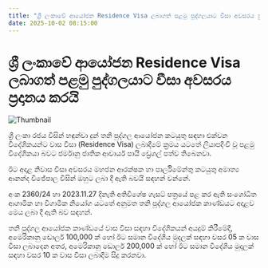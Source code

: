 ```yaml
---
title: "ශ්‍රී ලංකාවේ ආයෝජන Residence Visa ලබාගත් පළමු පුද්ගලයාට වීසා අවසරය ප්‍රදානය කරයි"
date: 2025-10-02 08:15:00
---
```


# ශ්‍රී ලංකාවේ ආයෝජන Residence Visa ලබාගත් පළමු පුද්ගලයාට වීසා අවසරය ප්‍රදානය කරයි

![Thumbnail](https://helakuru.sgp1.cdn.digitaloceanspaces.com/esana/images/lib/visa-ananda.jpg)

ශ්‍රී ලංකා රජය විසින් හඳුන්වා දුන් තනි පුද්ගල ආයෝජන කටයුතු සඳහා එක්වන විදේශිකයන්ට වාස වීසා (Residence Visa) ලබාදීමේ ක්‍රමය යටතේ ලියාපදිංචි වූ පළමු විදේශිකයා බවට ජර්මානු ජාතික ආචාර්ය පායි ඩ්‍රෙශල් පත්ව තිබෙනවා.

ඊට අදාළ නිවාස වීසා අවසරය මහජන ආරක්ෂක හා පාර්ලිමේන්තු කටයුතු අමාත්‍ය ආනන්ද විජේපාල විසින් ඔහුට ලබා දී ඇති බවයි සඳහන් වන්නේ.

අංක 2360/24 හා 2023.11.27 දිනැති අතිවිශේෂ ගැසට් පත්‍රයේ පළ කර ඇති සංශෝධිත ආගාමික හා විගාමික නියෝග යටතේ අනුමත තනි පුද්ගල ආයෝජක කාණ්ඩයට අදාළව මෙය ලබා දී ඇති බව සඳහන්.

තනි පුද්ගල ආයෝජක කාණ්ඩයේ වාස වීසා සඳහා විදේශිකයන් අයදුම් කිරීමේදී, අමෙරිකානු ඩොලර් 100,000 ක් හෝ ඊට සමාන විදේශීය මුදලක් සඳහා වසර 05 ක වාස වීසා ලබාදෙන අතර, අමෙරිකානු ඩොලර් 200,000 ක් හෝ ඊට සමාන විදේශීය මුදලක් සඳහා වසර 10 ක වාස වීසා ලබාදීම සිදු කරනවා.

